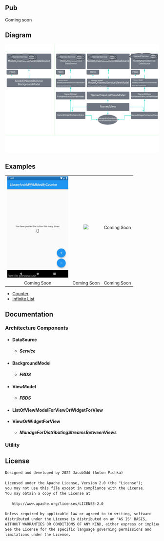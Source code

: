 
## Pub

Coming soon

## Diagram

<img src="/assets/library_architecture_mvvm_modify_1_1_0.png"/>

## Examples

<div style="text-align: center">
    <table>
        <tr>
            <td style="text-align: center">
                <img src="/assets/counter.gif" width="200"/>
            </td>            
            <td style="text-align: center">
                <img src="/assets/infinite_list.gif" width="200"/>
            </td>
            <td style="text-align: center">
                Coming Soon
            </td>
        </tr>
        <tr>
            <td style="text-align: center">
               Coming Soon
            </td>
            <td style="text-align: center">
               Coming Soon
            </td>
            <td style="text-align: center">
               Coming Soon
            </td>
        </tr>
    </table>
</div>

- <a href="https://github.com/JacobOdd/library_architecture_mvvm_modify/tree/main/examples/library_arch_mvvm_modify_counter">Counter</a>
- <a href="https://github.com/JacobOdd/library_architecture_mvvm_modify/tree/main/examples/library_arch_mvvm_modify_infinite_list">Infinite List</a>

## Documentation

### Architecture Components
- #### DataSource
  - ##### Service
- #### BackgroundModel
  - ##### FBDS
- #### ViewModel
  - ##### FBDS
- #### ListOfViewModelForViewOrWidgetForView
- #### ViewOrWidgetForView
  - ##### ManageForDistributingStreamsBetweenViews

### Utility

## License
```xml
Designed and developed by 2022 JacobOdd (Anton Pichka)

Licensed under the Apache License, Version 2.0 (the "License");
you may not use this file except in compliance with the License.
You may obtain a copy of the License at

   http://www.apache.org/licenses/LICENSE-2.0

Unless required by applicable law or agreed to in writing, software
distributed under the License is distributed on an "AS IS" BASIS,
WITHOUT WARRANTIES OR CONDITIONS OF ANY KIND, either express or implied.
See the License for the specific language governing permissions and
limitations under the License.
```
